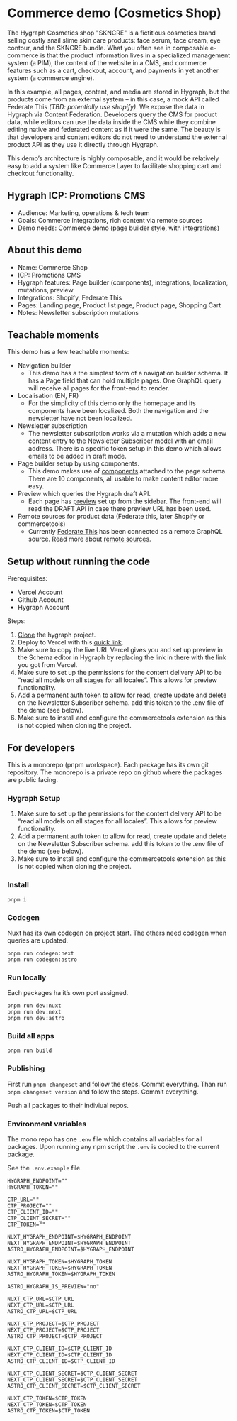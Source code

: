 # Commerce demo (Cosmetics Shop)

The Hygraph Cosmetics shop "SKNCRE" is a fictitious cosmetics brand selling costly snail slime skin care products: face serum, face cream, eye contour, and the SKNCRE bundle. What you often see in composable e-commerce is that the product information lives in a specialized management system (a PIM), the content of the website in a CMS, and commerce features such as a cart, checkout, account, and payments in yet another system (a commerce engine).

In this example, all pages, content, and media are stored in Hygraph, but the products come from an external system – in this case, a mock API called Federate This _(TBD: potentially use shopify)_. We expose the data in Hygraph via Content Federation. Developers query the CMS for product data, while editors can use the data inside the CMS while they combine editing native and federated content as if it were the same. The beauty is that developers and content editors do not need to understand the external product API as they use it directly through Hygraph.

This demo’s architecture is highly composable, and it would be relatively easy to add a system like Commerce Layer to facilitate shopping cart and checkout functionality.

## Hygraph ICP: Promotions CMS

- Audience: Marketing, operations & tech team
- Goals: Commerce integrations, rich content via remote sources
- Demo needs: Commerce demo (page builder style, with integrations)

## About this demo

- Name: Commerce Shop
- ICP: Promotions CMS
- Hygraph features: Page builder (components), integrations, localization, mutations, preview
- Integrations: Shopify, Federate This
- Pages: Landing page, Product list page, Product page, Shopping Cart
- Notes: Newsletter subscription mutations

## Teachable moments

This demo has a few teachable moments:

- Navigation builder
  - This demo has a the simplest form of a navigation builder schema. It has a Page field that can hold multiple pages. One GraphQL query will receive all pages for the front-end to render.
- Localisation (EN, FR)
  - For the simplicity of this demo only the homepage and its components have been localized. Both the navigation and the newsletter have not been localized.
- Newsletter subscription
  - The newsletter subscription works via a mutation which adds a new content entry to the Newsletter Subscriber model with an email address. There is a specific token setup in this demo which allows emails to be added in draft mode.
- Page builder setup by using components.
  - This demo makes use of [components](https://hygraph.com/docs/guides/schema/components) attached to the page schema. There are 10 components, all usable to make content editor more easy.
- Preview which queries the Hygraph draft API.
  - Each page has [preview](https://hygraph.com/docs/guides/schema/preview-urls) set up from the sidebar. The front-end will read the DRAFT API in case there preview URL has been used.
- Remote sources for product data (Federate this, later Shopify or commercetools)
  - Currently [Federate This](https://federatethis.com) has been connected as a remote GraphQL source. Read more about [remote sources](https://hygraph.com/docs/guides/schema/remote-sources).

## Setup without running the code

Prerequisites:

- Vercel Account
- Github Account
- Hygraph Account

Steps:

1. [Clone](https://app.hygraph.com/clone/f67b7c52af504cd9a19de912423b2e40?name=Hygraph%20Cosmetics%20Shop) the hygraph project.
2. Deploy to Vercel with this [quick link](https://vercel.com/new/clone?repository-url=https%3A%2F%2Fgithub.com%2Ftimbenniks%2Fhygraph-cosmetics-shop-demo-next&env=NEXT_HYGRAPH_ENDPOINT&envDescription=Hygraph%20Performance%20endpioint&project-name=hygraph-cosmetics-shop-demo-next&repository-name=hygraph-cosmetics-shop-demo-next&demo-title=Hygraph%20Cosmetics%20Shop%20Demo&demo-description=Commerce%20demo%20with%20composability%20inthe%20cosmetics%20space&demo-url=https%3A%2F%2Fskncre-cosmetics-hygraph.vercel.app%2F&demo-image=https%3A%2F%2Fmedia.graphassets.com%2F2rkpPVMT6mliFXMg3AYS).
3. Make sure to copy the live URL Vercel gives you and set up preview in the Schema editor in Hygraph by replacing the link in there with the link you got from Vercel.
4. Make sure to set up the permissions for the content delivery API to be “read all models on all stages for all locales”. This allows for preview functionality.
5. Add a permanent auth token to allow for read, create update and delete on the Newsletter Subscriber schema. add this token to the .env file of the demo (see below).
6. Make sure to install and configure the commercetools extension as this is not copied when cloning the project.

## For developers

This is a monorepo (pnpm workspace). Each package has its own git repository. The monorepo is a private repo on github where the packages are public facing.

### Hygraph Setup

1. Make sure to set up the permissions for the content delivery API to be “read all models on all stages for all locales”. This allows for preview functionality.
2. Add a permanent auth token to allow for read, create update and delete on the Newsletter Subscriber schema. add this token to the .env file of the demo (see below).
3. Make sure to install and configure the commercetools extension as this is not copied when cloning the project.

### Install

```
pnpm i
```

### Codegen

Nuxt has its own codegen on project start. The others need codegen when queries are updated.

```
pnpm run codegen:next
pnpm run codegen:astro
```

### Run locally

Each packages ha it’s own port assigned.

```
pnpm run dev:nuxt
pnpm run dev:next
pnpm run dev:astro
```

### Build all apps

```
pnpm run build
```

### Publishing

First run `pnpm changeset` and follow the steps. Commit everything.
Than run `pnpm changeset version` and follow the steps. Commit everything.

Push all packages to their indiviual repos.

### Environment variables

The mono repo has one `.env` file which contains all variables for all packages. Upon running any npm script the `.env` is copied to the current package.

See the `.env.example` file.

```
HYGRAPH_ENDPOINT=""
HYGRAPH_TOKEN=""

CTP_URL=""
CTP_PROJECT=""
CTP_CLIENT_ID=""
CTP_CLIENT_SECRET=""
CTP_TOKEN=""

NUXT_HYGRAPH_ENDPOINT=$HYGRAPH_ENDPOINT
NEXT_HYGRAPH_ENDPOINT=$HYGRAPH_ENDPOINT
ASTRO_HYGRAPH_ENDPOINT=$HYGRAPH_ENDPOINT

NUXT_HYGRAPH_TOKEN=$HYGRAPH_TOKEN
NEXT_HYGRAPH_TOKEN=$HYGRAPH_TOKEN
ASTRO_HYGRAPH_TOKEN=$HYGRAPH_TOKEN

ASTRO_HYGRAPH_IS_PREVIEW="no"

NUXT_CTP_URL=$CTP_URL
NEXT_CTP_URL=$CTP_URL
ASTRO_CTP_URL=$CTP_URL

NUXT_CTP_PROJECT=$CTP_PROJECT
NEXT_CTP_PROJECT=$CTP_PROJECT
ASTRO_CTP_PROJECT=$CTP_PROJECT

NUXT_CTP_CLIENT_ID=$CTP_CLIENT_ID
NEXT_CTP_CLIENT_ID=$CTP_CLIENT_ID
ASTRO_CTP_CLIENT_ID=$CTP_CLIENT_ID

NUXT_CTP_CLIENT_SECRET=$CTP_CLIENT_SECRET
NEXT_CTP_CLIENT_SECRET=$CTP_CLIENT_SECRET
ASTRO_CTP_CLIENT_SECRET=$CTP_CLIENT_SECRET

NUXT_CTP_TOKEN=$CTP_TOKEN
NEXT_CTP_TOKEN=$CTP_TOKEN
ASTRO_CTP_TOKEN=$CTP_TOKEN
```
